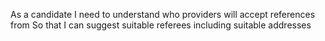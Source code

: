 As a candidate
I need to understand who providers will accept references from
So that I can suggest suitable referees including suitable addresses
